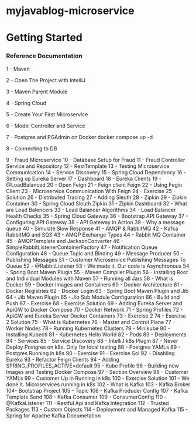 # myjavablog-microservice

# Getting Started

### Reference Documentation

1 - Maven

2 - Open The Project with IntelliJ

3 - Maven Parent Module

4 - Spring Cloud

5 - Create Your First Microservice

6 - Model Controller and Service

7 - Postgres and PGAdmin on Docker
docker compose up -d

8 - Connecting to DB

9 - Fraud Microservice
10 - Database Setup for Fraud
11 - Fraud Controller Service and Repository
12 - RestTemplate
13 - Testing Microservice Communication
14 - Service Discovery
15 - Spring Cloud Dependency
16 - Setting up Eureka Server
17 - Dashboard
18 - Eureka Clients
19 - @LoadBalanced
20 - Open Feign
21 - Feign client Feign
22 - Using Fegin Client
23 - Microservice Communication With Feign
24 - Exercise
25 - Solution
26 - Distributed Tracing
27 - Adding Sleuth
28 - Zipkin
29 - Zipkin Container
30 - Spring Cloud Sleuth Zipkin
31 - Zipkin Dashboard
32 - What are Load Balencers
33 - Load Balancer Algorithms
34 - Load Balancer Health Checks
35 - Spring Cloud Gateway
36 - Bootstrap API Gateway
37 - Configuring API Gateway
38 - API Gateway in Action
39 - Why a message queue
40 - Simulate Slow Response
41 - AMQP & RabbitMQ
42 - Kafka RabbitMQ and SQS
43 - AMQP Exchange Types
44 - Rabbit MQ Container
45 - AMQPTemplate and JacksonConverter
46 - SimpleRabbitListenerContainerFactory
47 - Notification Queue Configuration
48 - Queue Topic and Binding
49 - Message Producer
50 - Publishing Messages
51 - Customer Microservice Publishing Messages To Queue
52 - @RabbitListener
53 - We made it. Our code is Asynchronous
54 - Spring Boot Maven Plugin
55 - Maven Compiler Plugin
56 - Installing Root and Individual Modules with Maven
57 - Running all Jars
58 - What is Docker
59 - Docker Images and Containers
60 - Docker Architecture
61 - Docker Registries
62 - Docker Login
63 - Spring Boot Maven Plugin and Jib
64 - Jib Maven Plugin
65 - Jib Sub Module Configuration
66 - Build and Push
67 - Exercise
68 - Exercise Solution
69 - Adding Eureka Server and ApiGW to Docker Compose
70 - Docker Network
71 - Spring Profiles
72 - ApiGW and Eureka Server Docker Containers
73 - Exercise 2
74 - Exercise 2 Solution
75 - What is Kubernetes
76 - Master and Control Plane
77 - Worker Nodes
78 - Running Kubernetes Clusters
79 - Minikube
80 - Installing Kubectl
81 - Kubernetes Hello World
82 - Pods
83 - Deployments
84 - Services
85 - Service Discovery
86 - IntelliJ k8s Plugin
87 - Never Deploy Postgres on k8s. Only for local testing
88 - Postgres YAMLs
89 - Postgres Running in k8s
90 - Exercise
91 - Exercise Sol
92 - Disabling Eureka
93 - Refactor Feign Clients
94 - Adding SPRING_PROFILES_ACTIVE=default
95 - Kube Profile
96 - Building new Images and Testing Docker Compose
97 - Section Overview
98 - Customer YAMLs
99 - Customer Up in Running in k8s
100 - Exercise Solution
101 - We done it. Microservices running in k8s
102 - What is Kafka
103 - Kafka Broker
104- Bootstrap Project
105 - Topic
106 - Kafka Produder Config
107 - Kafka Template Send
108 - Kafka Consumer
109 - ConsumerConfig
110 - @KafkaListener
111 - Restful Api and Kafka Integration
112 - Trusted Packages
113 - Custom Objects
114 - Deployment and Managed Kafka
115 - Spring for Apache Kafka Documetation

